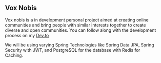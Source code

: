 ## Vox Nobis
Vox nobis is a in development personal project aimed at creating online communities and bring people with similar interests together to create diverse and open communities.
You can follow along with the development process on my [Dev.to](https://dev.to/maxicb)

We will be using varying Spring Technologies like Spring Data JPA, Spring Security with JWT, and PostgreSQL for the database with Redis for Caching.
